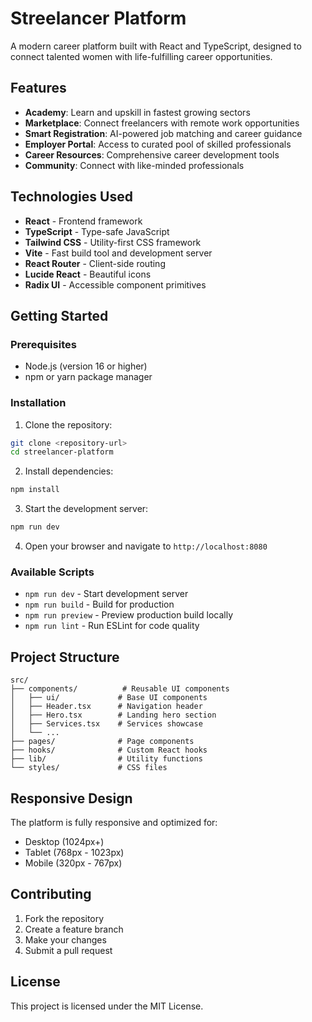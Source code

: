 
# Streelancer Platform

A modern career platform built with React and TypeScript, designed to connect talented women with life-fulfilling career opportunities.

## Features

- **Academy**: Learn and upskill in fastest growing sectors
- **Marketplace**: Connect freelancers with remote work opportunities  
- **Smart Registration**: AI-powered job matching and career guidance
- **Employer Portal**: Access to curated pool of skilled professionals
- **Career Resources**: Comprehensive career development tools
- **Community**: Connect with like-minded professionals

## Technologies Used

- **React** - Frontend framework
- **TypeScript** - Type-safe JavaScript
- **Tailwind CSS** - Utility-first CSS framework
- **Vite** - Fast build tool and development server
- **React Router** - Client-side routing
- **Lucide React** - Beautiful icons
- **Radix UI** - Accessible component primitives

## Getting Started

### Prerequisites

- Node.js (version 16 or higher)
- npm or yarn package manager

### Installation

1. Clone the repository:
```bash
git clone <repository-url>
cd streelancer-platform
```

2. Install dependencies:
```bash
npm install
```

3. Start the development server:
```bash
npm run dev
```

4. Open your browser and navigate to `http://localhost:8080`

### Available Scripts

- `npm run dev` - Start development server
- `npm run build` - Build for production
- `npm run preview` - Preview production build locally
- `npm run lint` - Run ESLint for code quality

## Project Structure

```
src/
├── components/          # Reusable UI components
│   ├── ui/             # Base UI components
│   ├── Header.tsx      # Navigation header
│   ├── Hero.tsx        # Landing hero section
│   ├── Services.tsx    # Services showcase
│   └── ...
├── pages/              # Page components
├── hooks/              # Custom React hooks
├── lib/                # Utility functions
└── styles/             # CSS files
```

## Responsive Design

The platform is fully responsive and optimized for:
- Desktop (1024px+)
- Tablet (768px - 1023px)
- Mobile (320px - 767px)

## Contributing

1. Fork the repository
2. Create a feature branch
3. Make your changes
4. Submit a pull request

## License

This project is licensed under the MIT License.
